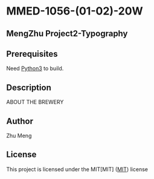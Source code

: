 # MMED-1056-(01-02)-20W
## MengZhu Project2-Typography


## Prerequisites
Need [Python3](https://www.python.org/) to build.

## Description
ABOUT THE BREWERY


## Author
Zhu Meng

## License
This project is licensed under the MIT[MIT]
([MIT](https://choosealicense.com/licenses/mit/)) license
